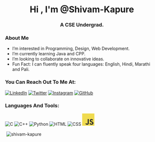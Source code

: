 <h1 align="center">Hi , I'm @Shivam-Kapure</h1>
<h3 align="center">A CSE Undergrad.</h3>


### About Me
-  I’m interested in Programming, Design, Web Development.
-  I’m currently learning Java and CPP.
-  I’m looking to collaborate on innovative ideas.
-  Fun Fact: I can fluently speak four languages: English, Hindi, Marathi and Pali.


### You Can Reach Out To Me At:
[![LinkedIn](https://img.icons8.com/color/48/000000/linkedin.png)](https://www.linkedin.com/in/shivam-kapure-486728249/)
[![Twitter](https://img.icons8.com/color/48/000000/twitter--v1.png)](https://twitter.com/K4PUSh10N)
[![Instagram](https://img.icons8.com/color/48/000000/instagram-new--v1.png)](https://www.instagram.com/shivam_kapure_/)
[![GitHub](https://img.icons8.com/ios/50/000000/github.png)](https://github.com/Shivam-Kapure)




### Languages And Tools:
<img src="https://img.icons8.com/color/48/000000/c-programming.png" alt="C" width="40" height="40"> <img src="https://github.com/isocpp/logos/blob/master/cpp_logo.png" alt="C++" width="40" height="40"> <img src="https://img.icons8.com/color/48/000000/python.png" alt="Python" width="40" height="40"> <img src="https://img.icons8.com/color/48/000000/html-5.png" alt="HTML" width="40" height="40"> <img src="https://img.icons8.com/color/48/000000/css3.png" alt="CSS" width="40" height="40"> <img src="https://github.com/voodootikigod/logo.js/blob/master/js.png" alt="JavaScript" width="40" height="40"> 
 
 


 <p>&nbsp;<img align="center" src="https://github-readme-stats.vercel.app/api?username=shivam-kapure&show_icons=true&locale=en" alt="shivam-kapure" /></p>












